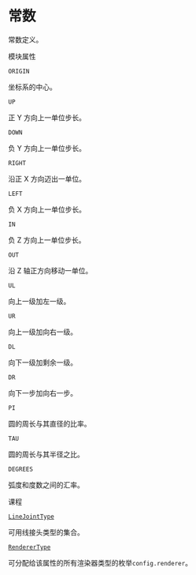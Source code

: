 # 常数

常数定义。

模块属性

`ORIGIN`

坐标系的中心。

`UP`

正 Y 方向上一单位步长。

`DOWN`

负 Y 方向上一单位步长。

`RIGHT`

沿正 X 方向迈出一单位。

`LEFT`

负 X 方向上一单位步长。

`IN`

负 Z 方向上一单位步长。

`OUT`

沿 Z 轴正方向移动一单位。

`UL`

向上一级加左一级。

`UR`

向上一级加向右一级。

`DL`

向下一级加剩余一级。

`DR`

向下一步加向右一步。

`PI`

圆的周长与其直径的比率。

`TAU`

圆的周长与其半径之比。

`DEGREES`

弧度和度数之间的汇率。

课程

[`LineJointType`]()

可用线接头类型的集合。

[`RendererType`]()

可分配给该属性的所有渲染器类型的枚举`config.renderer`。
